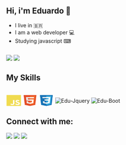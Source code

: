 
## Hi, i'm Eduardo 👋
- I live in :brazil:
- I am a web developer :computer:
- Studying javascript ⌨

##
<div>
  <img height="165em" src="https://github-readme-stats.vercel.app/api?username=EduardoBach&show_icons=true&theme=tokyonight&include_all_commits=true&count_private=true"/>
  
 <img height="165em" src="https://github-readme-stats.vercel.app/api/top-langs/?username=EduardoBach&layout=compact&langs_count=7&theme=tokyonight"/>
 
 </div>
 
 ## My Skills
<div style="display: inline_block"><br>
  <img align="center" alt="Edu-Js" height="30" width="40" src="https://raw.githubusercontent.com/devicons/devicon/master/icons/javascript/javascript-plain.svg">
  <img align="center" alt="Edu-HTML" height="30" width="40" src="https://raw.githubusercontent.com/devicons/devicon/master/icons/html5/html5-original.svg">
  <img align="center" alt="Edu-CSS" height="30" width="40" src="https://raw.githubusercontent.com/devicons/devicon/master/icons/css3/css3-original.svg">
  <img align="center" alt="Edu-Jquery" height="30" width="40" src="https://cdn.jsdelivr.net/gh/devicons/devicon/icons/jquery/jquery-original.svg">
  <img align="center" alt="Edu-Boot" height="30" width="40" src="https://cdn.jsdelivr.net/gh/devicons/devicon/icons/bootstrap/bootstrap-plain.svg">
</div>

## Connect with me:

  <a href="https://www.instagram.com/eduard0bach09/" target="_blank"><img src="https://img.shields.io/badge/-Instagram-%23E4405F?style=for-the-badge&logo=instagram&logoColor=white" target="_blank"></a>
  <a href = "mailto:eduardo-bach@protonmail.com"><img src="https://img.shields.io/badge/ProtonMail-8B89CC?style=for-the-badge&logo=protonmail&logoColor=white" target="_blank"></a>
  <a href="https://www.linkedin.com/in/eduardo-bach-222746209/" target="_blank"><img src="https://img.shields.io/badge/-LinkedIn-%230077B5?style=for-the-badge&logo=linkedin&logoColor=white" target="_blank"></a> 
